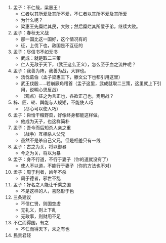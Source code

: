  1. 孟子：不仁哉，梁惠王！
    * 仁者以其所爱及其所不爱，不仁者以其所不爱及其所爱
    * 为什么呢？
    * 梁惠王先糜烂其民，大败；然后糜烂其所爱子弟，继续大败。
 2. 孟子：春秋无义战
    * 那一国比这一国好，这个情况有的
    * 征，上伐下也，敌国是不互征的
 3. 孟子：尽信书不如无书
    * 武成：就是取二三策
    * 仁人无敌于天下，（武王这么正义），怎么至于血之流杵呢？
 4. 孟子：我善为阵，我善为战，大罪也。
    * 汤伐葛伯（孟子梁惠王下，滕文公下也都引用这里）
    * 武王伐殷……若崩厥角稽首（孟子这里，武成就取二三策，这里就上下引用，说明心思反战）
    * （观点）征之为言正也，各欲正己也，焉用战？
 5. 梓、匠、轮、舆能与人规矩，不能使人巧
    * （尽心可以使人巧）
 6. 孟子：舜恰干粮野菜，好像终身都能这样做。
    * 他成为天子，也这样简朴
 7. 孟子：吾今而后知杀人亲之重
    * （战争）互相杀人父兄
    * 虽然不是杀自己父兄，但是相差只有一线
 8. 孟子：古之为关，将以御暴
    * 今之为关，将以为暴
 9. 孟子：身不行道，不行于妻子（你的道就没有了）
	* 使人不以道，不能行于妻子（你的方法也不对）
 10. 孟子：周于利者，凶年不杀
     * 周于德者，邪世不乱
 11. 孟子：好名之人能让千乘之国
	 * 不是这样的人，喜怒形于色
12. 三条建议
     * 不信仁贤，则国空虚
     * 无礼义，则上下乱
     * 无政事，则财用不足
13. 不仁而得国，有之
	 * 不仁而得天下，未之有也
14. 民贵君轻 